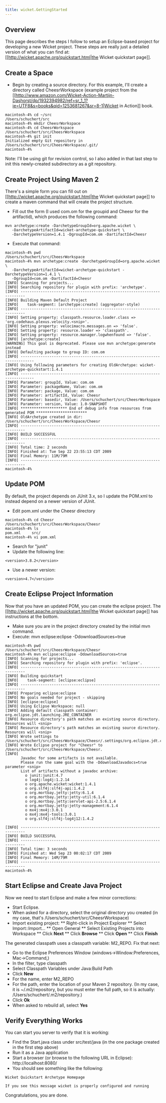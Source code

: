 ```yaml
---
title: wicket.GettingStarted
---
```

## Overview
This page describes the steps I follow to setup an Eclipse-based project for developing a new Wicket project. These steps are really just a detailed version of what you can find at: [[http://wicket.apache.org/quickstart.html|the Wicket quickstart page]].

## Create a Space
* Begin by creating a source directory. For this example, I'll create a directory called CheesrWorkspace (example project from the [[http://www.amazon.com/Wicket-Action-Martijn-Dashorst/dp/1932394982/ref=sr_1_1?ie=UTF8&s=books&qid=1253681267&sr=8-1|Wicket in Action]] book.
```
macintosh-4% cd ~/src
/Users/schuchert/src
macintosh-4% mkdir CheesrWorkspace
macintosh-4% cd CheesrWorkspace
/Users/schuchert/src/CheesrWorkspace
macintosh-4% git init
Initialized empty Git repository in /Users/schuchert/src/CheesrWorkspace/.git/
macintosh-4% 
```

Note: I'll be using git for revision control, so I also added in that last step to init this newly-created subdirectory as a git repository.

## Create Project Using Maven 2
There's a simple form you can fill out on [[http://wicket.apache.org/quickstart.html|the Wicket quickstart page]] to create a maven command that will create the project structure.

* Fill out the form (I used com.om for the groupid and Cheesr for the artifactid), which produces the following command:
```
mvn archetype:create -DarchetypeGroupId=org.apache.wicket \
   -DarchetypeArtifactId=wicket-archetype-quickstart \
   -DarchetypeVersion=1.4.1 -DgroupId=com.om -DartifactId=Cheesr
```

* Execute that command:
```
macintosh-4% pwd
/Users/schuchert/src/CheesrWorkspace
macintosh-4% mvn archetype:create -DarchetypeGroupId=org.apache.wicket \
   -DarchetypeArtifactId=wicket-archetype-quickstart -DarchetypeVersion=1.4.1 \
   -DgroupId=com.om -DartifactId=Cheesr
[INFO] Scanning for projects...
[INFO] Searching repository for plugin with prefix: 'archetype'.
[INFO] ------------------------------------------------------------------------
[INFO] Building Maven Default Project
[INFO]    task-segment: [archetype:create] (aggregator-style)
[INFO] ------------------------------------------------------------------------
[INFO] Setting property: classpath.resource.loader.class => 'org.codehaus.plexus.velocity.<snip>'.
[INFO] Setting property: velocimacro.messages.on => 'false'.
[INFO] Setting property: resource.loader => 'classpath'.
[INFO] Setting property: resource.manager.logwhenfound => 'false'.
[INFO] [archetype:create]
[WARNING] This goal is deprecated. Please use mvn archetype:generate instead
[INFO] Defaulting package to group ID: com.om
[INFO] ----------------------------------------------------------------------------
[INFO] Using following parameters for creating OldArchetype: wicket-archetype-quickstart:1.4.1
[INFO] ----------------------------------------------------------------------------
[INFO] Parameter: groupId, Value: com.om
[INFO] Parameter: packageName, Value: com.om
[INFO] Parameter: package, Value: com.om
[INFO] Parameter: artifactId, Value: Cheesr
[INFO] Parameter: basedir, Value: /Users/schuchert/src/CheesrWorkspace
[INFO] Parameter: version, Value: 1.0-SNAPSHOT
[INFO] ********************* End of debug info from resources from generated POM ***********************
[INFO] OldArchetype created in dir: /Users/schuchert/src/CheesrWorkspace/Cheesr
[INFO] ------------------------------------------------------------------------
[INFO] BUILD SUCCESSFUL
[INFO] ------------------------------------------------------------------------
[INFO] Total time: 2 seconds
[INFO] Finished at: Tue Sep 22 23:55:13 CDT 2009
[INFO] Final Memory: 11M/79M
[INFO] ------------------------------------------------------------------------
macintosh-4% 
```

## Update POM
By default, the project depends on JUnit 3.x, so I update the POM.xml to instead depend on a newer version of JUnit.

* Edit pom.xml under the Cheesr directory
```
macintosh-4% cd Cheesr 
/Users/schuchert/src/CheesrWorkspace/Cheesr
macintosh-4% ls
pom.xml		src/
macintosh-4% vi pom.xml
```

* Search for "junit"
* Update the following line:
```
<version>3.8.2</version>
```
* Use a newer version:
```
<version>4.7</version>
```

## Create Eclipse Project Information
Now that you have an updated POM, you can create the eclipse project. The [[http://wicket.apache.org/quickstart.html|the Wicket quickstart page]] has instructions at the bottom. 

* Make sure you are in the project directory created by the initial mvn command.
* Execute: mvn eclipse:eclipse -DdownloadSources=true
```
macintosh-4% pwd
/Users/schuchert/src/CheesrWorkspace/Cheesr
macintosh-4% mvn eclipse:eclipse -DdownloadSources=true
[INFO] Scanning for projects...
[INFO] Searching repository for plugin with prefix: 'eclipse'.
[INFO] ------------------------------------------------------------------------
[INFO] Building quickstart
[INFO]    task-segment: [eclipse:eclipse]
[INFO] ------------------------------------------------------------------------
[INFO] Preparing eclipse:eclipse
[INFO] No goals needed for project - skipping
[INFO] [eclipse:eclipse]
[INFO] Using Eclipse Workspace: null
[INFO] Adding default classpath container: org.eclipse.jdt.launching.JRE_CONTAINER
[INFO] Resource directory's path matches an existing source directory. Resources will <snip>
[INFO] Resource directory's path matches an existing source directory. Resources will <snip>
[INFO] Wrote settings to /Users/schuchert/src/CheesrWorkspace/Cheesr/.settings/org.eclipse.jdt.core.prefs
[INFO] Wrote Eclipse project for "Cheesr" to /Users/schuchert/src/CheesrWorkspace/Cheesr.
[INFO] 
       Javadoc for some artifacts is not available.
       Please run the same goal with the -DdownloadJavadocs=true parameter <snip>
       List of artifacts without a javadoc archive:
         o junit:junit:4.7
         o log4j:log4j:1.2.14
         o org.apache.wicket:wicket:1.4.1
         o org.slf4j:slf4j-api:1.4.2
         o org.mortbay.jetty:jetty:6.1.4
         o org.mortbay.jetty:jetty-util:6.1.4
         o org.mortbay.jetty:servlet-api-2.5:6.1.4
         o org.mortbay.jetty:jetty-management:6.1.4
         o mx4j:mx4j:3.0.1
         o mx4j:mx4j-tools:3.0.1
         o org.slf4j:slf4j-log4j12:1.4.2

[INFO] ------------------------------------------------------------------------
[INFO] BUILD SUCCESSFUL
[INFO] ------------------------------------------------------------------------
[INFO] Total time: 3 seconds
[INFO] Finished at: Wed Sep 23 00:02:17 CDT 2009
[INFO] Final Memory: 14M/79M
[INFO] ------------------------------------------------------------------------
macintosh-4% 
```

## Start Eclipse and Create Java Project
Now we need to start Eclipse and make a few minor corrections:

* Start Eclipse.
* When asked for a directory, select the original directory you created (in my case, that's /Users/schuchert/src/CheesrWorkspace)
* Import existing project:
** Right-click in Project Explorer
** Select Import::Import...
** Open General
** Select Existing Projects into Workspace
** Click **Next**
** Click **Browse**
** Click **Open**
** Click **Finish**

The generated classpath uses a classpath variable: M2_REPO. Fix that next:
* Go to the Eclipse Preferences Window (windows->Window:Preferences, Mac->Command,)
* In the filter, type classpath
* Select Classpath Variables under Java:Build Path
* Click **New**
* For the name, enter M2_REPO
* For the path, enter the location of your Maven 2 repository. (In my case, it is ~/.m2/repository, but you must enter the full path, so it is actually: /Users/schuchert/.m2/repository.)
* Click **Ok**
* When asked to rebuild all, select **Yes**

## Verify Everything Works
You can start you server to verify that it is working:
* Find the Start.java class under src/test/java (in the one package created in the first step above)
* Run it as a Java application
* Start a browser (or browse to the following URL in Eclipse): http://localhost:8080/
* You should see something like the following:
```
Wicket Quickstart Archetype Homepage

If you see this message wicket is properly configured and running
```

Congratulations, you are done.


